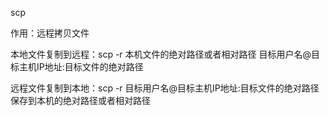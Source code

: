 scp

作用：远程拷贝文件

本地文件复制到远程：scp  -r  本机文件的绝对路径或者相对路径  目标用户名@目标主机IP地址:目标文件的绝对路径

远程文件复制到本地：scp  -r  目标用户名@目标主机IP地址:目标文件的绝对路径  保存到本机的绝对路径或者相对路径

